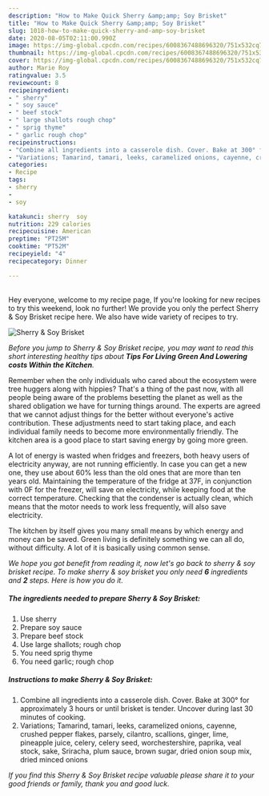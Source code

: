 ```yaml
---
description: "How to Make Quick Sherry &amp;amp; Soy Brisket"
title: "How to Make Quick Sherry &amp;amp; Soy Brisket"
slug: 1018-how-to-make-quick-sherry-and-amp-soy-brisket
date: 2020-08-05T02:11:00.990Z
image: https://img-global.cpcdn.com/recipes/6008367488696320/751x532cq70/sherry-soy-brisket-recipe-main-photo.jpg
thumbnail: https://img-global.cpcdn.com/recipes/6008367488696320/751x532cq70/sherry-soy-brisket-recipe-main-photo.jpg
cover: https://img-global.cpcdn.com/recipes/6008367488696320/751x532cq70/sherry-soy-brisket-recipe-main-photo.jpg
author: Marie Roy
ratingvalue: 3.5
reviewcount: 8
recipeingredient:
- " sherry"
- " soy sauce"
- " beef stock"
- " large shallots rough chop"
- " sprig thyme"
- " garlic rough chop"
recipeinstructions:
- "Combine all ingredients into a casserole dish. Cover. Bake at 300° for approximately 3 hours or until brisket is tender. Uncover during last 30 minutes of cooking."
- "Variations; Tamarind, tamari, leeks, caramelized onions, cayenne, crushed pepper flakes, parsely, cilantro, scallions, ginger, lime, pineapple juice, celery, celery seed, worchestershire, paprika, veal stock, sake, Sriracha, plum sauce, brown sugar, dried onion soup mix, dried minced onions"
categories:
- Recipe
tags:
- sherry
- 
- soy

katakunci: sherry  soy 
nutrition: 229 calories
recipecuisine: American
preptime: "PT25M"
cooktime: "PT52M"
recipeyield: "4"
recipecategory: Dinner

---
```

<br>
Hey everyone, welcome to my recipe page, If you're looking for new recipes to try this weekend, look no further! We provide you only the perfect Sherry &amp; Soy Brisket recipe here. We also have wide variety of recipes to try.
<br>


![Sherry &amp; Soy Brisket](https://img-global.cpcdn.com/recipes/6008367488696320/751x532cq70/sherry-soy-brisket-recipe-main-photo.jpg)

<i>Before you jump to Sherry &amp; Soy Brisket recipe, you may want to read this short interesting healthy tips about 
<strong>Tips For Living Green And Lowering costs Within the Kitchen</strong>.</i>
</br>

Remember when the only individuals who cared about the ecosystem were tree huggers along with hippies? That's a thing of the past now, with all people being aware of the problems besetting the planet as well as the shared obligation we have for turning things around. The experts are agreed that we cannot adjust things for the better without everyone's active contribution. These adjustments need to start taking place, and each individual family needs to become more environmentally friendly. The kitchen area is a good place to start saving energy by going more green.

A lot of energy is wasted when fridges and freezers, both heavy users of electricity anyway, are not running efficiently. In case you can get a new one, they use about 60% less than the old ones that are more than ten years old. Maintaining the temperature of the fridge at 37F, in conjunction with 0F for the freezer, will save on electricity, while keeping food at the correct temperature. Checking that the condenser is actually clean, which means that the motor needs to work less frequently, will also save electricity.

The kitchen by itself gives you many small means by which energy and money can be saved. Green living is definitely something we can all do, without difficulty. A lot of it is basically using common sense.


<i>We hope you got benefit from reading it, now let's go back to sherry &amp; soy brisket recipe. To make sherry &amp; soy brisket you only need <strong>6</strong> ingredients and <strong>2</strong> steps. Here is how you do it.
</i>

##### The ingredients needed to prepare Sherry &amp; Soy Brisket:

1. Use  sherry
1. Prepare  soy sauce
1. Prepare  beef stock
1. Use  large shallots; rough chop
1. You need  sprig thyme
1. You need  garlic; rough chop


##### Instructions to make Sherry &amp; Soy Brisket:

1. Combine all ingredients into a casserole dish. Cover. Bake at 300° for approximately 3 hours or until brisket is tender. Uncover during last 30 minutes of cooking.
1. Variations; Tamarind, tamari, leeks, caramelized onions, cayenne, crushed pepper flakes, parsely, cilantro, scallions, ginger, lime, pineapple juice, celery, celery seed, worchestershire, paprika, veal stock, sake, Sriracha, plum sauce, brown sugar, dried onion soup mix, dried minced onions


<i>If you find this Sherry &amp; Soy Brisket recipe valuable please share it to your good friends or family, thank you and good luck.</i>
